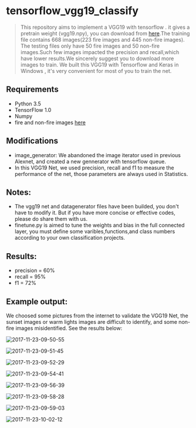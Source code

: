 # tensorflow_vgg19_classify
> This repository aims to implement a VGG19 with tensorflow . it gives a pretrain weight (vgg19.npy), you can download from 
[here](https://mega.nz/#!xZ8glS6J!MAnE91ND_WyfZ_8mvkuSa2YcA7q-1ehfSm-Q1fxOvvs).The training file contains 668 images(223 fire images and 445 non-fire images).
The testing files only have 50 fire images and 50 non-fire images.Such few images impacted the precision and recall,which have lower results.We sincerely suggest you
to download more images to train.
> We built this VGG19 with Tensorflow and Keras in Windows ,  it's very convenient for most of you to train the net.

## Requirements
* Python 3.5
* TensorFlow 1.0
* Numpy
* fire and non-fire images [here](https://github.com/UIA-CAIR/Fire-Detection-Image-Dataset)

## Modifications
* image_generator: We abandoned the image iterator used in previous Alexnet, and created a new gennerator with tensorflow queue.
* In this VGG19 Net, we used precision, recall and f1 to measure the performance of the net, those parameters are always used in Statistics.

## Notes:
* The vgg19 net and datagenerator files have been builded, you don't have to modify it. But if you have more concise or effective codes, please do share them with us.
* finetune.py is aimed to tune the weights and bias in the full connected layer, you must define some varibles,functions,and class numbers according to your own classification projects.  

## Results:
* precision = 60%
* recall = 95%
* f1 = 72%

## Example output:
We choosed some pictures from the internet to validate the VGG19 Net, the sunset images or warm lights images are difficult to identify, and some non-fire images misidentified.
See the results below:

![2017-11-23-09-50-55](http://qiniu.xdpie.com/2017-11-23-09-50-55.png)

![2017-11-23-09-51-45](http://qiniu.xdpie.com/2017-11-23-09-51-45.png)

![2017-11-23-09-52-29](http://qiniu.xdpie.com/2017-11-23-09-52-29.png)

![2017-11-23-09-54-41](http://qiniu.xdpie.com/2017-11-23-09-54-41.png)

![2017-11-23-09-56-39](http://qiniu.xdpie.com/2017-11-23-09-56-39.png)

![2017-11-23-09-58-28](http://qiniu.xdpie.com/2017-11-23-09-58-28.png)

![2017-11-23-09-59-03](http://qiniu.xdpie.com/2017-11-23-09-59-03.png)

![2017-11-23-10-02-12](http://qiniu.xdpie.com/2017-11-23-10-02-12.png)

    
 
